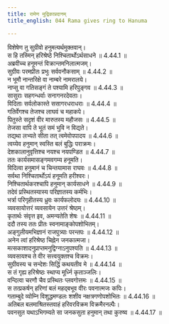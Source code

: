 ```yaml
---
title: रामेण मुद्रिकाप्रदानम्
title_english: 044 Rama gives ring to Hanuma

---
```

<div class="audioEmbed"  caption="श्रीराम-हरिसीताराममूर्ति-घनपाठिभ्यां वचनम्" src="https://archive.org/download/Ramayana-recitation-Sriram-harisItArAmamUrti-Ghanapaati-v2/Kanda_4/Kanda_4_KSK-044-Hanumathe_Ramena_Mudrikaa_Pradanam.mp3"></div>

  
विशेषेण तु सुग्रीवो हनुमत्यर्थमुक्तवान्।  
स हि तस्मिन् हरिश्रेष्ठे निश्चितार्थोऽर्थसाधने ॥ 4.44.1 ॥   
अब्रवीच्च हनूमन्तं विक्रान्तमनिलात्मजम्।  
सुग्रीवः परमप्रीतः प्रभुः सर्ववनौकसाम् ॥ 4.44.2 ॥   
न भूमौ नान्तरिक्षे वा नाम्बरे नामरालये।  
नाप्सु वा गतिसङ्गं ते पश्यामि हरिपुङ्गव ॥ 4.44.3 ॥   
सासुराः सहगन्धर्वाः सनागनरदेवताः।  
विदिताः सर्वलोकास्ते ससागरधराधराः ॥ 4.44.4 ॥   
गतिर्वेगश्च तेजश्च लाघवं च महाकपे।  
पितुस्ते सदृशं वीर मारुतस्य महौजसः ॥ 4.44.5 ॥   
तेजसा वापि ते भूतं समं भुवि न विद्यते।  
तद्यथा लभ्यते सीता तत् त्वमेवोपपादय ॥ 4.44.6 ॥   
त्वय्येव हनुमान् स्वस्ति बलं बुद्धिः पराक्रमः।  
देशकालानुवृत्तिश्च नयश्च नयपण्डित ॥ 4.44.7 ॥   
ततः कार्यसमासङ्गमवगम्य हनूमति।  
विदित्वा हनुमानं च चिन्तयामास राघवः ॥ 4.44.8 ॥   
सर्वथा निश्चितार्थोऽयं हनूमति हरीश्वरः।  
निश्चितार्थकरश्चापि हनुमान् कार्यसाधने ॥ 4.44.9 ॥   
तदेवं प्रस्थितस्यास्य परिज्ञातस्य कर्मभिः।  
भर्त्रा परिगृहीतस्य ध्रुवः कार्यफलोदयः ॥ 4.44.10 ॥   
व्यवसायोत्तरं व्यवसायेन उत्तरं श्रेष्ठम्।  
कृतार्थः संवृत्त इव, अमन्यतेति शेषः ॥ 4.44.11 ॥   
ददौ तस्य ततः प्रीतः स्वनामाङ्कोपशोभितम्।  
अङ्गुलीयमभिज्ञानं राजपुत्र्याः परन्तपः ॥ 4.44.12 ॥   
अनेन त्वां हरिश्रेष्ठ चिह्नेन जनकात्मजा।  
मत्सकाशादनुप्राप्तमनुद्विग्नाऽनुपश्यति ॥ 4.44.13 ॥   
व्यवसायश्च ते वीर सत्त्वयुक्तश्च विक्रमः।  
सुग्रीवस्य च सन्देशः सिद्धिं कथयतीव मे ॥ 4.44.14 ॥   
स तं गृह्य हरिश्रेष्ठः स्थाप्य मूर्ध्नि कृताञ्जलिः।  
वन्दित्वा चरणौ चैव प्रस्थितः प्लवगोत्तमः ॥ 4.44.15 ॥   
स तत्प्रकर्षन् हरिणां बलं महद्बभूव वीरः पवनात्मजः कपिः।  
गताम्बुदे व्योम्नि विशुद्धमण्डलः शशीव नक्षत्रगणोपशोभितः ॥ 4.44.16 ॥   
अतिबल बलमाश्रितस्तवाहं हरिवरविक्रम विक्रमैरनल्पैः।  
पवनसुत यथाऽभिगम्यते सा जनकसुता हनुमान् तथा कुरुष्व ॥ 4.44.17 ॥   